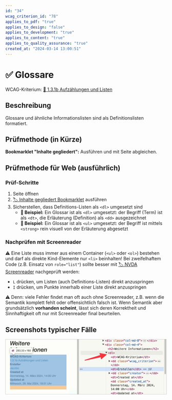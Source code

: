 ```yaml
---
id: "34"
wcag_criterion_id: "78"
applies_to_pdf: "true"
applies_to_design: "false"
applies_to_development: "true"
applies_to_content: "true"
applies_to_quality_assurance: "true"
created_at: "2024-03-14 13:00:51"
---
```


# ✅ Glossare

WCAG-Kriterium: [📜 1.3.1b Aufzählungen und Listen](..)

## Beschreibung

Glossare und ähnliche Informationslisten sind als Definitionslisten formatiert.

## Prüfmethode (in Kürze)

**Bookmarklet "Inhalte gegliedert":** Ausführen und mit Seite abgleichen.

## Prüfmethode für Web (ausführlich)

### Prüf-Schritte

1. Seite öffnen
1. [🏷️ Inhalte gegliedert Bookmarklet](/de/tags/inhalte-gegliedert-bookmarklet) ausführen
1. Sicherstellen, dass Definitions-Listen als `<dl>` umgesetzt sind
    - **🙂 Beispiel:** Ein Glossar ist als `<dl>` umgesetzt: der Begriff (Term) ist als `<dt>`, die Erläuterung (Definition) als `<dd>` ausgezeichnet
    - **🙂 Beispiel:** Ein Glossar ist als `<ul>` umgesetzt: der Begriff ist mittels `<strong>` rein visuell von der Erläuterung abgesetzt

### Nachprüfen mit Screenreader

⚠️ Eine Liste muss immer aus einem Container (`<ul>` oder `<ol>`) bestehen und darf als direkte Kind-Elemente nur `<li>` beinhalten! Bei zweifelhaftem Code (z.B. Einsatz von `role="list"`) sollte besser mit [🏷️ NVDA Screenreader](/de/tags/nvda-screenreader) nachgeprüft werden:

- `L` drücken, um Listen (auch Definitions-Listen) direkt anzuspringen
- `I` drücken, um Punkte innerhalb einer Liste direkt anzuspringen

⚠️ Denn: viele Fehler findet man oft auch ohne Screenreader, z.B. wenn die Semantik komplett fehlt oder offensichtlich falsch ist. Wenn Semantik aber grundsätzlich **vorhanden scheint**, lässt sich deren Korrektheit und Sinnhaftigkeit oft nur mit Screenreader final beurteilen.

## Screenshots typischer Fälle

![Definitions-Liste in A4AA](images/definitions-liste-in-a4aa.png)